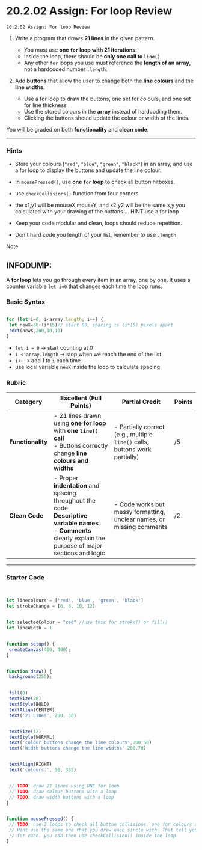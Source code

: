 # 20.2.02 Assign: For loop Review
```
20.2.02 Assign: For loop Review
```
1. Write a program that draws **21 lines** in the given pattern.


    * You must use **one `for` loop with 21 iterations**.
    * Inside the loop, there should be **only one call to `line()`**.
    * Any other `for` loops you use must reference the **length of an array**, not a hardcoded number `.length`.


2. Add **buttons** that allow the user to change both the **line colours** and the **line widths**.


    * Use a for loop to draw the buttons, one set for colours, and one set for line thickness
    * Use the stored colours in the **array** instead of hardcoding them.
    * Clicking the buttons should update the colour or width of the lines.


You will be graded on both **functionality** and **clean code**.


---


### Hints


* Store your colours (`"red"`, `"blue"`, `"green"`, `"black"`) in an array, and use a for loop to display the buttons and update the line colour.


* In `mousePressed()`, use **one `for` loop** to check all button hitboxes.
 * use `checkCollisions()` function from four corners
 * the x1,y1 will be mouseX,mouseY, and x2,y2 will be the same x,y you calculated with your drawing of the buttons.... HINT use a for loop
* Keep your code modular and clean, loops should reduce repetition.
* Don't hard code you length of your list, remember to use `.length`


> [!NOTE]
> ## INFODUMP:
> A **for loop** lets you go through every item in an array, one by one.
>  It uses a counter variable `let i=0` that changes each time the loop runs.
> ### Basic Syntax
> ```javascript
>
> for (let i=0; i<array.length; i++) {
>  let newX=50+(i*15)// start 50, spacing is (i*15) pixels apart
>  rect(newX,200,10,10)       
> }
> ```
> * `let i = 0` → start counting at 0
> * `i < array.length` → stop when we reach the end of the list
> * `i++` → add 1 to `i` each time
> * use local variable `newX` inside the loop to calculate spacing
>



### Rubric
| Category          | Excellent (Full Points)                                                                                                                                                    | Partial Credit                                                              | Points |
| ----------------- | -------------------------------------------------------------------------------------------------------------------------------------------------------------------------- | --------------------------------------------------------------------------- | ------ |
| **Functionality** | - 21 lines drawn using **one for loop** with **one `line()` call** <br> - Buttons correctly change **line colours and widths**      | - Partially correct (e.g., multiple `line()` calls, buttons work partially) | /5     |
| **Clean Code**    | - Proper **indentation** and spacing throughout the code <br>  **Descriptive variable names** <br> - **Comments** clearly explain the purpose of major sections and logic | - Code works but messy formatting, unclear names, or missing comments       | /2     |






---
### Starter Code


```js


let linecolours = ['red', 'blue', 'green', 'black']
let strokeChange = [6, 8, 10, 12]


let selectedColour = "red" //use this for stroke() or fill()
let lineWidth = 1


function setup() {
 createCanvas(400, 400);
}


function draw() {
 background(255);


 fill(0)
 textSize(20)
 textStyle(BOLD)
 textAlign(CENTER)
 text('21 Lines', 200, 30)


 textSize(12)
 textStyle(NORMAL)
 text('colour buttons change the line colours',200,50)
 text('Width buttons change the line widths',200,70)


 textAlign(RIGHT)
 text('colours:', 50, 335)


 // TODO: draw 21 lines using ONE for loop
 // TODO: draw colour buttons with a loop
 // TODO: draw width buttons with a loop
}


function mousePressed() {
 // TODO: use 2 loops to check all button collisions. one for colours and one for thickeness
 // Hint use the same one that you drew each sircle with. That tell you the x,y
 // for each. you can then use checkCollision() inside the loop
}
```


